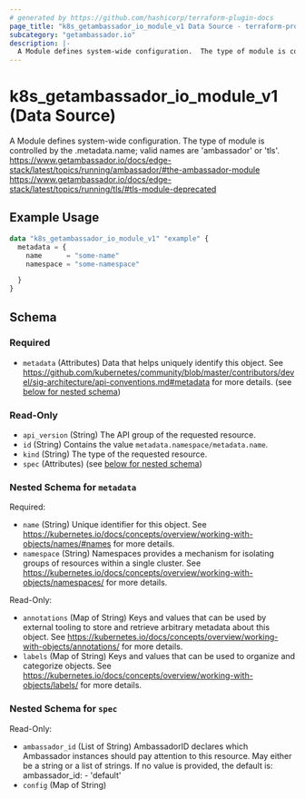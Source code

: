 ```yaml
---
# generated by https://github.com/hashicorp/terraform-plugin-docs
page_title: "k8s_getambassador_io_module_v1 Data Source - terraform-provider-k8s"
subcategory: "getambassador.io"
description: |-
  A Module defines system-wide configuration.  The type of module is controlled by the .metadata.name; valid names are 'ambassador' or 'tls'.  https://www.getambassador.io/docs/edge-stack/latest/topics/running/ambassador/#the-ambassador-module https://www.getambassador.io/docs/edge-stack/latest/topics/running/tls/#tls-module-deprecated
---
```


# k8s_getambassador_io_module_v1 (Data Source)

A Module defines system-wide configuration.  The type of module is controlled by the .metadata.name; valid names are 'ambassador' or 'tls'.  https://www.getambassador.io/docs/edge-stack/latest/topics/running/ambassador/#the-ambassador-module https://www.getambassador.io/docs/edge-stack/latest/topics/running/tls/#tls-module-deprecated

## Example Usage

```terraform
data "k8s_getambassador_io_module_v1" "example" {
  metadata = {
    name      = "some-name"
    namespace = "some-namespace"

  }
}
```

<!-- schema generated by tfplugindocs -->
## Schema

### Required

- `metadata` (Attributes) Data that helps uniquely identify this object. See https://github.com/kubernetes/community/blob/master/contributors/devel/sig-architecture/api-conventions.md#metadata for more details. (see [below for nested schema](#nestedatt--metadata))

### Read-Only

- `api_version` (String) The API group of the requested resource.
- `id` (String) Contains the value `metadata.namespace/metadata.name`.
- `kind` (String) The type of the requested resource.
- `spec` (Attributes) (see [below for nested schema](#nestedatt--spec))

<a id="nestedatt--metadata"></a>
### Nested Schema for `metadata`

Required:

- `name` (String) Unique identifier for this object. See https://kubernetes.io/docs/concepts/overview/working-with-objects/names/#names for more details.
- `namespace` (String) Namespaces provides a mechanism for isolating groups of resources within a single cluster. See https://kubernetes.io/docs/concepts/overview/working-with-objects/namespaces/ for more details.

Read-Only:

- `annotations` (Map of String) Keys and values that can be used by external tooling to store and retrieve arbitrary metadata about this object. See https://kubernetes.io/docs/concepts/overview/working-with-objects/annotations/ for more details.
- `labels` (Map of String) Keys and values that can be used to organize and categorize objects. See https://kubernetes.io/docs/concepts/overview/working-with-objects/labels/ for more details.


<a id="nestedatt--spec"></a>
### Nested Schema for `spec`

Read-Only:

- `ambassador_id` (List of String) AmbassadorID declares which Ambassador instances should pay attention to this resource.  May either be a string or a list of strings.  If no value is provided, the default is:  ambassador_id: - 'default'
- `config` (Map of String)
